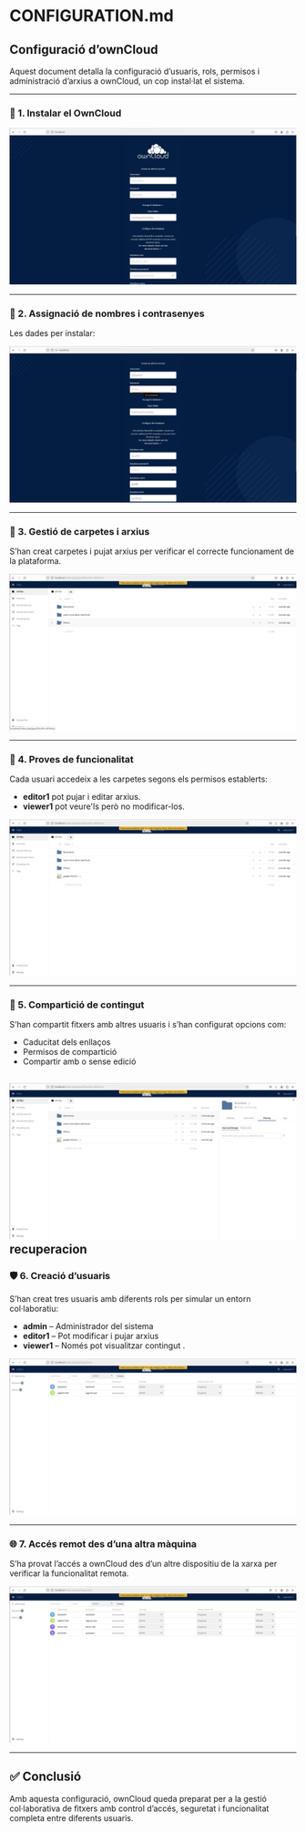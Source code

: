 # CONFIGURATION.md

## Configuració d’ownCloud

Aquest document detalla la configuració d’usuaris, rols, permisos i administració d’arxius a ownCloud, un cop instal·lat el sistema.

---

### 👥 1. Instalar el OwnCloud
![12 - Creació d’usuaris](12.png)

---

### 🔐 2. Assignació de nombres i contrasenyes
Les dades per instalar:

![13 - Assignació de permisos](13.png)

---

### 📂 3. Gestió de carpetes i arxius

S’han creat carpetes i pujat arxius per verificar el correcte funcionament de la plataforma.

![14 - Gestió de carpetes i arxius](14.png)

---

### 🧪 4. Proves de funcionalitat

Cada usuari accedeix a les carpetes segons els permisos establerts:

- **editor1** pot pujar i editar arxius.
- **viewer1** pot veure'ls però no modificar-los.

![15 - Prova de pujada d’arxius](15.png)

---

### 🔗 5. Compartició de contingut

S’han compartit fitxers amb altres usuaris i s’han configurat opcions com:

- Caducitat dels enllaços
- Permisos de compartició
- Compartir amb o sense edició

![16 - Opcions de compartició](16.png)
recuperacion
---

### 🛡️ 6. Creació d’usuaris

S’han creat tres usuaris amb diferents rols per simular un entorn col·laboratiu:

- **admin** – Administrador del sistema
- **editor1** – Pot modificar i pujar arxius
- **viewer1** – Només pot visualitzar contingut
.

![17 - Configuració de seguretat](17.png)

---

### 🌐 7. Accés remot des d’una altra màquina

S’ha provat l’accés a ownCloud des d’un altre dispositiu de la xarxa per verificar la funcionalitat remota.

![18 - Accés remot a ownCloud](18.png)

---

## ✅ Conclusió

Amb aquesta configuració, ownCloud queda preparat per a la gestió col·laborativa de fitxers amb control d’accés, seguretat i funcionalitat completa entre diferents usuaris.
